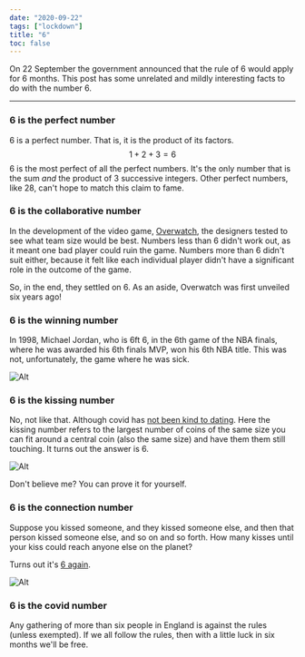 ```yaml
---
date: "2020-09-22"
tags: ["lockdown"]
title: "6"
toc: false
---
```


On 22 September the government announced that the rule of 6 would apply for 6 months. This post has some unrelated and mildly interesting facts to do with the number 6.

---

###  6 is the perfect number

6 is a perfect number. That is, it is the product of its factors.
$$
1 + 2 + 3 = 6 
$$
6 is the most perfect of all the perfect numbers. It's the only number that is the sum _and_ the product of 3 successive integers. Other perfect numbers, like 28, can't hope to match this claim to fame.

### 6 is the collaborative number

In the development of the video game, [Overwatch](https://en.wikipedia.org/wiki/Overwatch_(video_game)), the designers tested to see what team size would be best. Numbers less than 6 didn't work out, as it meant one bad player could ruin the game. Numbers more than 6 didn't suit either, because it felt like each individual player didn't have a significant role in the outcome of the game.

So, in the end, they settled on 6. As an aside, Overwatch was first unveiled six years ago!

### 6 is the winning number

In 1998, Michael Jordan, who is 6ft 6, in the 6th game of the NBA finals, where he was awarded his 6th finals MVP, won his 6th NBA title. This was not, unfortunately, the game where he was sick.

![Alt](https://upload.wikimedia.org/wikipedia/en/c/cc/1998_NBA_Finals.jpg#center)


### 6 is the kissing number

No, not like that. Although covid has [not been kind to dating](https://yougov.co.uk/topics/relationships/articles-reports/2020/06/12/sex-and-dating-under-covid-19). Here the kissing number refers to the largest number of coins of the same size you can fit around a central coin (also the same size) and have them them still touching. It turns out the answer is 6.

![Alt](/pictures/kissing.png#center)

Don't believe me? You can prove it for yourself.

### 6 is the connection number

Suppose you kissed someone, and they kissed someone else, and then that person kissed someone else, and so on and so forth. How many kisses until your kiss could reach anyone else on the planet? 

Turns out it's [6 again](https://en.wikipedia.org/wiki/Six_degrees_of_separation).

![Alt](/pictures/connecting.png#center)

### 6 is the covid number

Any gathering of more than six people in England is against the rules (unless exempted). If we all follow the rules, then with a little luck in six months we'll be free.








